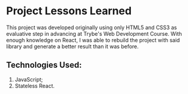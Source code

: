 # Project Lessons Learned

This project was developed originally using only HTML5 and CSS3 as evaluative step in advancing at Trybe's Web Development Course. With enough knowledge on React, I was able to rebuild the project with said library and generate a better result than it was before.

## Technologies Used:

1. JavaScript;
2. Stateless React.
